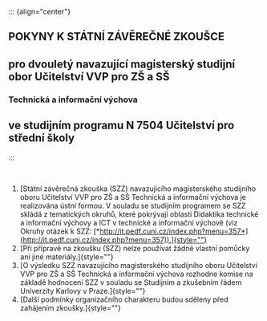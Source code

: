 ::: {align="center"}
## POKYNY K STÁTNÍ ZÁVĚREČNÉ ZKOUŠCE

## pro dvouletý navazující magisterský studijní obor Učitelství VVP pro ZŠ a SŠ

### Technická a informační výchova

## ve studijním programu N 7504 Učitelství pro střední školy
:::

 

1.  [Státní závěrečná zkouška (SZZ) navazujícího magisterského
    studijního oboru Učitelství VVP pro ZŠ a SŠ Technická a informační
    výchova je realizována ústní formou. V souladu se studijním
    programem se SZZ skládá z tematických okruhů, které pokrývají
    oblasti Didaktika technické a informační výchovy a ICT v technické a
    informační výchově (viz Okruhy otázek k SZZ:
    [*http://it.pedf.cuni.cz/index.php?menu=357*](http://it.pedf.cuni.cz/index.php?menu=357)).]{style=""}
2.  [Při přípravě na zkoušku (SZZ) nelze používat žádné vlastní pomůcky
    ani jiné materiály.]{style=""}
3.  [O výsledku SZZ navazujícího magisterského studijního oboru
    Učitelství VVP pro ZŠ a SŠ Technická a informační výchova rozhodne
    komise na základě hodnocení SZZ v souladu se Studijním a zkušebním
    řádem Univerzity Karlovy v Praze.]{style=""}
4.  [Další podmínky organizačního charakteru budou sděleny před
    zahájením zkoušky.]{style=""}
